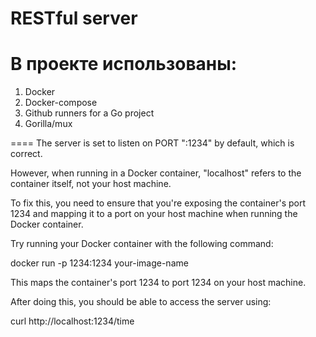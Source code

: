 # RESTful server

# В проекте использованы:
1. Docker
2. Docker-compose
3. Github runners for a Go project
4. Gorilla/mux





====
The server is set to listen on PORT ":1234" by default, which is correct.

However, when running in a Docker container, "localhost" refers to the container itself, not your host machine.

To fix this, you need to ensure that you're exposing the container's port 1234 and mapping it to a port on your host machine when running the Docker container.

Try running your Docker container with the following command:

docker run -p 1234:1234 your-image-name



This maps the container's port 1234 to port 1234 on your host machine.

After doing this, you should be able to access the server using:

curl http://localhost:1234/time
